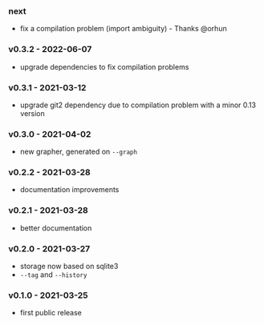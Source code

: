 ### next
- fix a compilation problem (import ambiguity) - Thanks @orhun

<a name="v0.3.3"></a>
### v0.3.2 - 2022-06-07
- upgrade dependencies to fix compilation problems

<a name="v0.3.1"></a>
### v0.3.1 - 2021-03-12
- upgrade git2 dependency due to compilation problem with a minor 0.13 version

<a name="v0.3.0"></a>
### v0.3.0 - 2021-04-02
- new grapher, generated on `--graph`

<a name="v0.2.2"></a>
### v0.2.2 - 2021-03-28
- documentation improvements

<a name="v0.2.1"></a>
### v0.2.1 - 2021-03-28
- better documentation

<a name="v0.2.0"></a>
### v0.2.0 - 2021-03-27
- storage now based on sqlite3
- `--tag` and `--history`

<a name="v0.1.0"></a>
### v0.1.0 - 2021-03-25
- first public release
